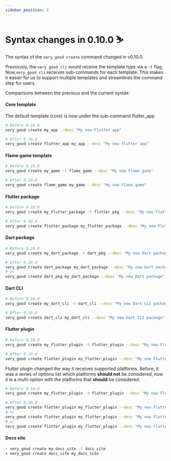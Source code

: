 ```yaml
---
sidebar_position: 3
---
```


# Syntax changes in 0.10.0 ⛷️

The syntax of the `very_good create` command changed in v0.10.0.

Previously, the `very_good_cli` would receive the template type via a `-t` flag. Now,`very_good_cli` receives sub-commands for each template. This makes it easier for us to support multiple templates and streamlines the command step for users.

Comparisons between the previous and the current syntax:

#### Core template

The default template (core) is now under the sub-command flutter_app

```sh
# Before 0.10.0
very_good create my_app --desc "My new Flutter app"

# After 0.10.0
very_good create flutter_app my_app --desc "My new Flutter app"
```

#### Flame game template

```sh
# Before 0.10.0
very_good create my_game -t flame_game --desc "My new Flame game"

# After 0.10.0
very_good create flame_game my_game --desc "My new Flame game"
```

#### Flutter package

```sh
# Before 0.10.0
very_good create my_flutter_package -t flutter_pkg --desc "My new Flutter package"

# After 0.10.0
very_good create flutter_package my_flutter_package --desc "My new Flutter package"
```

#### Dart package

```sh
# Before 0.10.0
very_good create my_dart_package -t dart_pkg --desc "My new Dart package"

# After 0.10.0
very_good create dart_package my_dart_package --desc "My new Dart package"
# or
very_good create dart_pkg my_dart_package --desc "My new Dart package"
```

#### Dart CLI

```sh
# Before 0.10.0`
very_good create my_dart_cli -t dart_cli --desc "My new Dart CLI package"

# After 0.10.0
very_good create dart_cli my_dart_cli --desc "My new Dart CLI package"
```

#### Flutter plugin

```sh
# Before 0.10.0
very_good create my_flutter_plugin -t flutter_plugin --desc "My new Flutter plugin"

# After 0.10.0
very_good create flutter_plugin my_flutter_plugin --desc "My new Flutter plugin"
```

Flutter plugin changed the way it receives supported platforms.
Before, it was a series of options list which platforms **should not** be considered,
now it is a multi-option with the platforms that **should** be considered.

```sh
# Before 0.10.0
very_good create my_flutter_plugin -t flutter_plugin --desc "My new Flutter plugin" --windows false --macos false --linux false

# After 0.10.0
very_good create flutter_plugin my_flutter_plugin --desc "My new Flutter plugin" --platforms android,ios,web
# or
very_good create flutter_plugin my_flutter_plugin --desc "My new Flutter plugin" --platforms=android,ios,web
# or
very_good create flutter_plugin my_flutter_plugin --desc "My new Flutter plugin" --platforms android --platforms ios --platforms web
```

#### Docs site

```sh
- very_good create my_docs_site -t docs_site
+ very_good create docs_site my_docs_site
```
